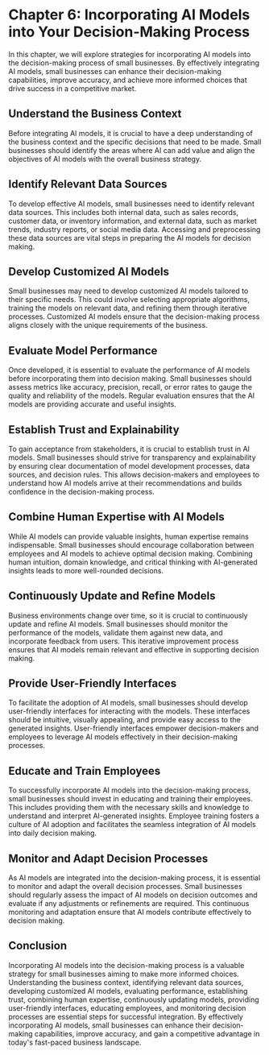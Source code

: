 Chapter 6: Incorporating AI Models into Your Decision-Making Process
====================================================================

In this chapter, we will explore strategies for incorporating AI models into the decision-making process of small businesses. By effectively integrating AI models, small businesses can enhance their decision-making capabilities, improve accuracy, and achieve more informed choices that drive success in a competitive market.

Understand the Business Context
-------------------------------

Before integrating AI models, it is crucial to have a deep understanding of the business context and the specific decisions that need to be made. Small businesses should identify the areas where AI can add value and align the objectives of AI models with the overall business strategy.

Identify Relevant Data Sources
------------------------------

To develop effective AI models, small businesses need to identify relevant data sources. This includes both internal data, such as sales records, customer data, or inventory information, and external data, such as market trends, industry reports, or social media data. Accessing and preprocessing these data sources are vital steps in preparing the AI models for decision making.

Develop Customized AI Models
----------------------------

Small businesses may need to develop customized AI models tailored to their specific needs. This could involve selecting appropriate algorithms, training the models on relevant data, and refining them through iterative processes. Customized AI models ensure that the decision-making process aligns closely with the unique requirements of the business.

Evaluate Model Performance
--------------------------

Once developed, it is essential to evaluate the performance of AI models before incorporating them into decision making. Small businesses should assess metrics like accuracy, precision, recall, or error rates to gauge the quality and reliability of the models. Regular evaluation ensures that the AI models are providing accurate and useful insights.

Establish Trust and Explainability
----------------------------------

To gain acceptance from stakeholders, it is crucial to establish trust in AI models. Small businesses should strive for transparency and explainability by ensuring clear documentation of model development processes, data sources, and decision rules. This allows decision-makers and employees to understand how AI models arrive at their recommendations and builds confidence in the decision-making process.

Combine Human Expertise with AI Models
--------------------------------------

While AI models can provide valuable insights, human expertise remains indispensable. Small businesses should encourage collaboration between employees and AI models to achieve optimal decision making. Combining human intuition, domain knowledge, and critical thinking with AI-generated insights leads to more well-rounded decisions.

Continuously Update and Refine Models
-------------------------------------

Business environments change over time, so it is crucial to continuously update and refine AI models. Small businesses should monitor the performance of the models, validate them against new data, and incorporate feedback from users. This iterative improvement process ensures that AI models remain relevant and effective in supporting decision making.

Provide User-Friendly Interfaces
--------------------------------

To facilitate the adoption of AI models, small businesses should develop user-friendly interfaces for interacting with the models. These interfaces should be intuitive, visually appealing, and provide easy access to the generated insights. User-friendly interfaces empower decision-makers and employees to leverage AI models effectively in their decision-making processes.

Educate and Train Employees
---------------------------

To successfully incorporate AI models into the decision-making process, small businesses should invest in educating and training their employees. This includes providing them with the necessary skills and knowledge to understand and interpret AI-generated insights. Employee training fosters a culture of AI adoption and facilitates the seamless integration of AI models into daily decision making.

Monitor and Adapt Decision Processes
------------------------------------

As AI models are integrated into the decision-making process, it is essential to monitor and adapt the overall decision processes. Small businesses should regularly assess the impact of AI models on decision outcomes and evaluate if any adjustments or refinements are required. This continuous monitoring and adaptation ensure that AI models contribute effectively to decision making.

Conclusion
----------

Incorporating AI models into the decision-making process is a valuable strategy for small businesses aiming to make more informed choices. Understanding the business context, identifying relevant data sources, developing customized AI models, evaluating performance, establishing trust, combining human expertise, continuously updating models, providing user-friendly interfaces, educating employees, and monitoring decision processes are essential steps for successful integration. By effectively incorporating AI models, small businesses can enhance their decision-making capabilities, improve accuracy, and gain a competitive advantage in today's fast-paced business landscape.
